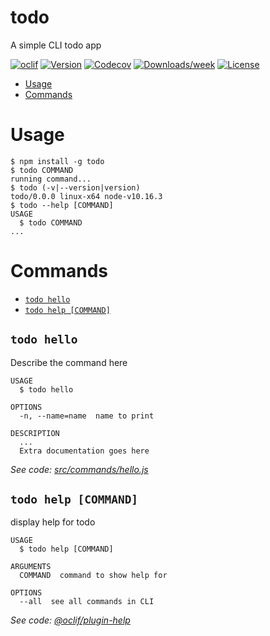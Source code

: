 todo
====

A simple  CLI todo app

[![oclif](https://img.shields.io/badge/cli-oclif-brightgreen.svg)](https://oclif.io)
[![Version](https://img.shields.io/npm/v/todo.svg)](https://npmjs.org/package/todo)
[![Codecov](https://codecov.io/gh/daltonjorge/todo/branch/master/graph/badge.svg)](https://codecov.io/gh/daltonjorge/todo)
[![Downloads/week](https://img.shields.io/npm/dw/todo.svg)](https://npmjs.org/package/todo)
[![License](https://img.shields.io/npm/l/todo.svg)](https://github.com/daltonjorge/todo/blob/master/package.json)

<!-- toc -->
* [Usage](#usage)
* [Commands](#commands)
<!-- tocstop -->
# Usage
<!-- usage -->
```sh-session
$ npm install -g todo
$ todo COMMAND
running command...
$ todo (-v|--version|version)
todo/0.0.0 linux-x64 node-v10.16.3
$ todo --help [COMMAND]
USAGE
  $ todo COMMAND
...
```
<!-- usagestop -->
# Commands
<!-- commands -->
* [`todo hello`](#todo-hello)
* [`todo help [COMMAND]`](#todo-help-command)

## `todo hello`

Describe the command here

```
USAGE
  $ todo hello

OPTIONS
  -n, --name=name  name to print

DESCRIPTION
  ...
  Extra documentation goes here
```

_See code: [src/commands/hello.js](https://github.com/daltonjorge/todo/blob/v0.0.0/src/commands/hello.js)_

## `todo help [COMMAND]`

display help for todo

```
USAGE
  $ todo help [COMMAND]

ARGUMENTS
  COMMAND  command to show help for

OPTIONS
  --all  see all commands in CLI
```

_See code: [@oclif/plugin-help](https://github.com/oclif/plugin-help/blob/v2.2.1/src/commands/help.ts)_
<!-- commandsstop -->
